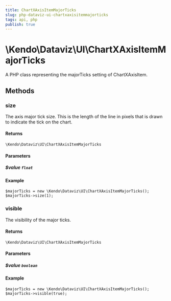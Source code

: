 ```yaml
---
title: ChartXAxisItemMajorTicks
slug: php-dataviz-ui-chartxaxisitemmajorticks
tags: api, php
publish: true
---
```


# \Kendo\Dataviz\UI\ChartXAxisItemMajorTicks

A PHP class representing the majorTicks setting of ChartXAxisItem.


## Methods

### size
The axis major tick size. This is the length of the line in pixels that is drawn to indicate the tick on the chart.

#### Returns
`\Kendo\Dataviz\UI\ChartXAxisItemMajorTicks`

#### Parameters

##### $value `float`



#### Example 
    $majorTicks = new \Kendo\Dataviz\UI\ChartXAxisItemMajorTicks();
    $majorTicks->size(1);

### visible
The visibility of the major ticks.

#### Returns
`\Kendo\Dataviz\UI\ChartXAxisItemMajorTicks`

#### Parameters

##### $value `boolean`



#### Example 
    $majorTicks = new \Kendo\Dataviz\UI\ChartXAxisItemMajorTicks();
    $majorTicks->visible(true);


